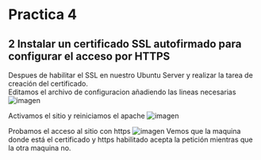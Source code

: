 # Practica 4

## 2 Instalar un certificado SSL autofirmado para configurar el acceso por HTTPS
Despues de habilitar el SSL en nuestro Ubuntu Server y realizar la tarea de creación
del certificado.  
Editamos el archivo de configuracion añadiendo las lineas necesarias
![imagen](https://github.com/Ginfs/SWAP2018/blob/master/Practica4/img/t1_1.JPG)

Activamos el sitio y reiniciamos el apache
![imagen](https://github.com/Ginfs/SWAP2018/blob/master/Practica4/img/t1_2.JPG)

Probamos el acceso al sitio con https
![imagen](https://github.com/Ginfs/SWAP2018/blob/master/Practica4/img/t1_3.JPG)
Vemos que la maquina donde está el certificado y https habilitado acepta la petición mientras
que la otra maquina no.